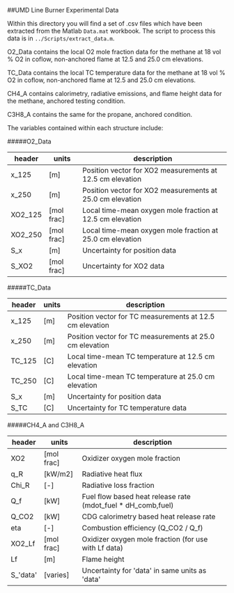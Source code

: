##UMD Line Burner Experimental Data

Within this directory you will find a set of .csv files which have been extracted from the Matlab `Data.mat` workbook.  The script to process this data is in `../Scripts/extract_data.m`.

O2_Data contains the local O2 mole fraction data for the methane at 18 vol % O2 in coflow, non-anchored flame at 12.5 and 25.0 cm elevations.

TC_Data contains the local TC temperature data for the methane at 18 vol % O2 in coflow, non-anchored flame at 12.5 and 25.0 cm elevations.

CH4_A contains calorimetry, radiative emissions, and flame height data for the methane, anchored testing condition.

C3H8_A contains the same for the propane, anchored condition.

The variables contained within each structure include:

#####O2_Data

| header  | units      | description |
| ------- | ---------- | ----------- |
| x_125   | [m]        | Position vector for XO2 measurements at 12.5 cm elevation |
| x_250   | [m]        | Position vector for XO2 measurements at 25.0 cm elevation |
| XO2_125 | [mol frac] | Local time-mean oxygen mole fraction at 12.5 cm elevation |
| XO2_250 | [mol frac] | Local time-mean oxygen mole fraction at 25.0 cm elevation |
| S_x     | [m]        | Uncertainty for position data |
| S_XO2   | [mol frac] | Uncertainty for XO2 data |

#####TC_Data

| header | units | description |
| ------ | ----- | ----------- |
| x_125  | [m]   | Position vector for TC measurements at 12.5 cm elevation  |
| x_250  | [m]   | Position vector for TC measurements at 25.0 cm elevation  |
| TC_125 | [C]   | Local time-mean TC temperature at 12.5 cm elevation |
| TC_250 | [C]   | Local time-mean TC temperature at 25.0 cm elevation |
| S_x    | [m]   | Uncertainty for position data |
| S_TC   | [C]   | Uncertainty for TC temperature data |

#####CH4_A and C3H8_A

| header   | units      | description |
| -------- | ---------- | ----------- |
| XO2      | [mol frac] | Oxidizer oxygen mole fraction |
| q_R      | [kW/m2]    | Radiative heat flux |
| Chi_R    | [-]        | Radiative loss fraction |
| Q_f      | [kW]       | Fuel flow based heat release rate (mdot_fuel * dH_comb,fuel) |
| Q_CO2    | [kW]       | CDG calorimetry based heat release rate |
| eta      | [-]        | Combustion efficiency (Q_CO2 / Q_f) |
| XO2_Lf   | [mol frac] | Oxidizer oxygen mole fraction (for use with Lf data) |
| Lf       | [m]        | Flame height |
| S_'data' | [varies]   | Uncertainty for 'data' in same units as 'data' |
  
  
